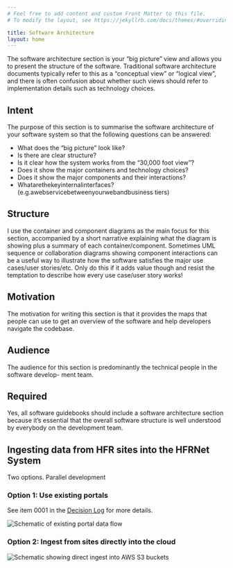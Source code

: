 ```yaml
---
# Feel free to add content and custom Front Matter to this file.
# To modify the layout, see https://jekyllrb.com/docs/themes/#overriding-theme-defaults

title: Software Architecture
layout: home
---
```


The software architecture section is your “big picture” view and allows you to present the structure of the software. Traditional software architecture documents typically refer to this as a “conceptual view” or “logical view”, and there is often confusion about whether such views should refer to implementation details such as technology choices.

## Intent

The purpose of this section is to summarise the software architecture of your software system so that the following questions can be answered:

- What does the “big picture” look like?
- Is there are clear structure?
- Is it clear how the system works from the “30,000 foot view”?
- Does it show the major containers and technology choices?
- Does it show the major components and their interactions?
- Whatarethekeyinternalinterfaces?(e.g.awebservicebetweenyourwebandbusiness
tiers)

## Structure

I use the container and component diagrams as the main focus for this section, accompanied by a short narrative explaining what the diagram is showing plus a summary of each container/component.
Sometimes UML sequence or collaboration diagrams showing component interactions can be a useful way to illustrate how the software satisfies the major use cases/user stories/etc. Only do this if it adds value though and resist the temptation to describe how every use case/user story works!

## Motivation

The motivation for writing this section is that it provides the maps that people can use to get an overview of the software and help developers navigate the codebase.

## Audience

The audience for this section is predominantly the technical people in the software develop- ment team.

## Required

Yes, all software guidebooks should include a software architecture section because it’s essential that the overall software structure is well understood by everybody on the development team.

## Ingesting data from HFR sites into the HFRNet System

Two options.  Parallel development

### Option 1: Use existing portals 

See item 0001 in the [Decision Log](./13-decision-log) for more details.

![Schematic of existing portal data flow](./portals.svg)

### Option 2: Ingest from sites directly into the cloud

![Schematic showing direct ingest into AWS S3 buckets](./cloud.svg)